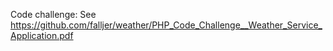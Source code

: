 Code challenge: See https://github.com/falljer/weather/PHP_Code_Challenge__Weather_Service_Application.pdf
